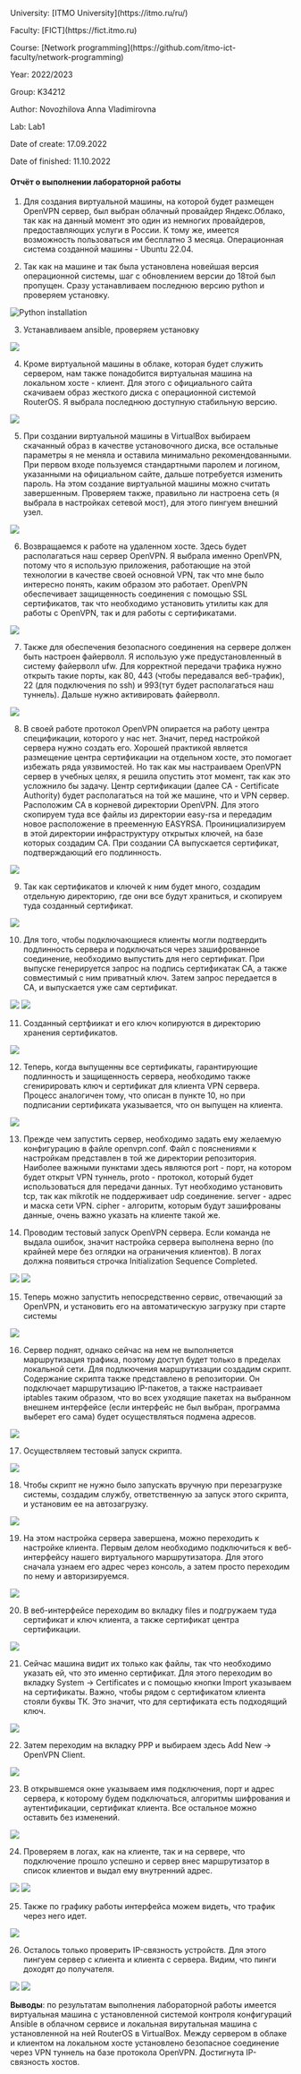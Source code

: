 <p> University: [ITMO University](https://itmo.ru/ru/)
<p> Faculty: [FICT](https://fict.itmo.ru)
<p> Course: [Network programming](https://github.com/itmo-ict-faculty/network-programming) <p>
<p> Year: 2022/2023
<p> Group: K34212
<p> Author: Novozhilova Anna Vladimirovna
<p> Lab: Lab1
<p> Date of create: 17.09.2022
<p> Date of finished: 11.10.2022

<h4>Отчёт о выполнении лабораторной работы</h4>

1. Для создания виртуальной машины, на которой будет размещен OpenVPN сервер, был выбран облачный провайдер Яндекс.Облако, так как на данный момент это один из немногих провайдеров, предоставляющих услуги в России. К тому же, имеется возможность пользоваться им бесплатно 3 месяца. Операционная система созданной машины - Ubuntu 22.04.

2. Так как на машине и так была установлена новейшая версия операционной системы, шаг с обновлением версии до 18той был пропущен. Сразу устанавливаем последнюю версию python и проверяем установку.
<image src="https://github.com/anny-nov/2022_2023-network_programming-k34212-novozhilova_a_v/blob/main/lab1/img/1.png?raw=true" alt="Python installation">

3. Устанавливаем ansible, проверяем установку
<image src="https://github.com/anny-nov/2022_2023-network_programming-k34212-novozhilova_a_v/blob/main/lab1/img/2.png?raw=true">

4. Кроме виртуальной машины в облаке, которая будет служить сервером, нам также понадобится виртуальная машина на локальном хосте - клиент. Для этого с официального сайта скачиваем образ жесткого диска с операционной системой RouterOS. Я выбрала последнюю доступную стабильную версию.
<image src="https://github.com/anny-nov/2022_2023-network_programming-k34212-novozhilova_a_v/blob/main/lab1/img/3.png?raw=true">

5. При создании виртуальной машины в VirtualBox выбираем скачанный образ в качестве установочного диска, все остальные параметры я не меняла и оставила минимально рекомендованными. При первом входе пользуемся стандартными паролем и логином, указанными на официальном сайте, дальше потребуется изменить пароль. На этом создание виртуальной машины можно считать завершенным. Проверяем также, правильно ли настроена сеть (я выбрала в настройках сетевой мост), для этого пингуем внешний узел.
<image src="https://github.com/anny-nov/2022_2023-network_programming-k34212-novozhilova_a_v/blob/main/lab1/img/4.png?raw=true">

6. Возвращаемся к работе на удаленном хосте. Здесь будет располагаться наш сервер OpenVPN. Я выбрала именно OpenVPN, потому что я использую приложения, работающие на этой технологии в качестве своей основной VPN, так что мне было интересно понять, каким образом это работает. OpenVPN обеспечивает защищенность соединения с помощью SSL сертификатов, так что необходимо установить утилиты как для работы с OpenVPN, так и для работы с сертификатами.
<image src="https://github.com/anny-nov/2022_2023-network_programming-k34212-novozhilova_a_v/blob/main/lab1/img/5.png?raw=true">

7. Также для обеспечения безопасного соединения на сервере должен быть настроен файерволл. Я использую уже предустановленный в систему файерволл ufw. Для корректной передачи трафика нужно открыть такие порты, как 80, 443 (чтобы передавался веб-трафик), 22 (для подключения по ssh) и 993(тут будет располагаться наш туннель). Дальше нужно активировать файерволл.
<image src="https://github.com/anny-nov/2022_2023-network_programming-k34212-novozhilova_a_v/blob/main/lab1/img/6.png?raw=true">

8. В своей работе протокол OpenVPN опирается на работу центра спецификации, которого у нас нет. Значит, перед настройкой сервера нужно создать его. Хорошей практикой является размещение центра сертификации на отдельном хосте, это помогает избежать ряда уязвимостей. Но так как мы настраиваем OpenVPN сервер в учебных целях, я решила опустить этот момент, так как это усложнило бы задачу. Центр сертификации (далее СА - Certificate Authority) будет располагаться на той же машине, что и VPN сервер. Расположим СА в корневой директории OpenVPN. Для этого скопируем туда все файлы из директории
easy-rsa и передадим новое расположение в прееменную EASYRSA. Проинициализируем в этой директории инфраструктуру открытых ключей, на базе которых создадим СА. При создании СА выпускается сертификат, подтверждающий его подлинность.
<image src="https://github.com/anny-nov/2022_2023-network_programming-k34212-novozhilova_a_v/blob/main/lab1/img/7.png?raw=true">

9. Так как сертификатов и ключей к ним будет много, создадим отдельную директорию, где они все будут храниться, и скопируем туда созданный сертификат.
<image src="https://github.com/anny-nov/2022_2023-network_programming-k34212-novozhilova_a_v/blob/main/lab1/img/8.png?raw=true">

10. Для того, чтобы подключающиеся клиенты могли подтвердить подлинность сервера и подключаться через зашифрованное соединение, необходимо выпустить для него сертификат. При выпуске генерируется запрос на подпись сертификатак СА, а также совместимый с ним приватный ключ. Затем запрос передается в СА, и выпускается уже сам сертификат.
<image src="https://github.com/anny-nov/2022_2023-network_programming-k34212-novozhilova_a_v/blob/main/lab1/img/9.png?raw=true">
<image src="https://github.com/anny-nov/2022_2023-network_programming-k34212-novozhilova_a_v/blob/main/lab1/img/10.png?raw=true">

11. Созданный сертфиикат и его ключ копируются в директорию хранения сертификатов.
<image src="https://github.com/anny-nov/2022_2023-network_programming-k34212-novozhilova_a_v/blob/main/lab1/img/11.png?raw=true">

12. Теперь, когда выпущенны все сертификаты, гарантирующие подлинность и защищенность сервера, необходимо также сгенирировать ключ и сертификат для клиента VPN сервера. Процесс аналогичен тому, что описан в пункте 10, но при подписании сертификата указывается, что он выпущен на клиента.
<image src="https://github.com/anny-nov/2022_2023-network_programming-k34212-novozhilova_a_v/blob/main/lab1/img/14.png?raw=true">

13. Прежде чем запустить сервер, необходимо задать ему желаемую конфигурацию в файле openvpn.conf. Файл с пояснениями к настройкам представлен в той же директории репозитория. Наиболее важными пунктами здесь являются port - порт, на котором будет открыт VPN туннель, proto - протокол, который будет использоваться для передачи данных. Тут необходимо установить tcp, так как mikrotik не поддерживает udp соединение. server - адрес и маска сети VPN. cipher - алгоритм, которым будут зашифрованы данные, очень важно указать на клиенте такой же.

14. Проводим тестовый запуск OpenVPN сервера. Если команда не выдала ошибок, значит настройка сервера выполнена верно (по крайней мере без оглядки на ограничения клиентов). В логах должна появиться строчка Initialization Sequence Completed.
<image src="https://github.com/anny-nov/2022_2023-network_programming-k34212-novozhilova_a_v/blob/main/lab1/img/15.png?raw=true">
<image src="https://github.com/anny-nov/2022_2023-network_programming-k34212-novozhilova_a_v/blob/main/lab1/img/16.png?raw=true">

15. Теперь можно запустить непосредственно сервис, отвечающий за OpenVPN, и установить его на автоматическую загрузку при старте системы
<image src="https://github.com/anny-nov/2022_2023-network_programming-k34212-novozhilova_a_v/blob/main/lab1/img/17.png?raw=true">

16. Сервер поднят, однако сейчас на нем не выполняется маршрутизация трафика, поэтому доступ будет только в пределах локальной сети. Для подлкючения маршрутизации создадим скрипт. Содержание скрипта также представлено в репозитории. Он подключает маршрутизацию IP-пакетов, а также настраивает iptables таким образом, что во всех уходящие пакетах на выбранном внешнем интерфейсе (если интерфейс не был выбран, программа выберет его сама) будет осуществляться подмена адресов.
<image src="https://github.com/anny-nov/2022_2023-network_programming-k34212-novozhilova_a_v/blob/main/lab1/img/18.png?raw=true">

17. Осуществляем тестовый запуск скрипта.
<image src="https://github.com/anny-nov/2022_2023-network_programming-k34212-novozhilova_a_v/blob/main/lab1/img/19.png?raw=true">

18. Чтобы скрипт не нужно было запускать вручную при перезагрузке системы, создадим службу, ответственную за запуск этого скрипта, и установим ее на автозагрузку.
<image src="https://github.com/anny-nov/2022_2023-network_programming-k34212-novozhilova_a_v/blob/main/lab1/img/20.png?raw=true">

19. На этом настройка сервера завершена, можно переходить к настройке клиента. Первым делом необходимо подключиться к веб-интерфейсу нашего виртуального маршрутизатора. Для этого сначала узнаем его адрес через консоль, а затем просто переходим по нему и авторизируемся.
<image src="https://github.com/anny-nov/2022_2023-network_programming-k34212-novozhilova_a_v/blob/main/lab1/img/21.png?raw=true">

20. В веб-интерфейсе переходим во вкладку files и подгружаем туда сертификат и ключ клиента, а также сертификат центра сертификации.
<image src="https://github.com/anny-nov/2022_2023-network_programming-k34212-novozhilova_a_v/blob/main/lab1/img/22.png?raw=true">

21. Сейчас машина видит их только как файлы, так что необходимо указать ей, что это именно сертификат. Для этого переходим во вкладку System -> Certificates и с помощью кнопки Import указываем на сертификаты. Важно, чтобы рядом с сертификатом клиента стояли буквы ТК. Это значит, что для сертификата есть подходящий ключ.
<image src="https://github.com/anny-nov/2022_2023-network_programming-k34212-novozhilova_a_v/blob/main/lab1/img/23.png?raw=true">

22. Затем переходим на вкладку PPP и выбираем здесь Add New -> OpenVPN Client.
<image src="https://github.com/anny-nov/2022_2023-network_programming-k34212-novozhilova_a_v/blob/main/lab1/img/24.png?raw=true">

23. В открывшемся окне указываем имя подключения, порт и адрес сервера, к которому будем подключаться, алгоритмы шифрования и аутентификации, сертификат клиента. Все остальное можно оставить без изменений.
<image src="https://github.com/anny-nov/2022_2023-network_programming-k34212-novozhilova_a_v/blob/main/lab1/img/25.png?raw=true">

24. Проверяем в логах, как на клиенте, так и на сервере, что подключение прошло успешно и сервер внес маршрутизатор в список клиентов и выдал ему внутренний адрес.
<image src="https://github.com/anny-nov/2022_2023-network_programming-k34212-novozhilova_a_v/blob/main/lab1/img/26.png?raw=true">
<image src="https://github.com/anny-nov/2022_2023-network_programming-k34212-novozhilova_a_v/blob/main/lab1/img/27.png?raw=true">

25. Также по графику работы интерфейса можем видеть, что трафик через него идет.
<image src="https://github.com/anny-nov/2022_2023-network_programming-k34212-novozhilova_a_v/blob/main/lab1/img/28.png?raw=true">

26. Осталось только проверить IP-связность устройств. Для этого пингуем сервер с клиента и клиента с сервера. Видим, что пинги доходят до получателя.
<image src="https://github.com/anny-nov/2022_2023-network_programming-k34212-novozhilova_a_v/blob/main/lab1/img/29.png?raw=true">
<image src="https://github.com/anny-nov/2022_2023-network_programming-k34212-novozhilova_a_v/blob/main/lab1/img/30.png?raw=true">

**Выводы**: по результатам выполнения лабораторной работы имеется виртуальная машина с установленной системой контроля конфигураций Ansible в облачном сервисе и локальная вирутальная машина с установленной на ней RouterOS в VirtualBox. Между сервером в облаке и клиентом на локальном хосте установлено безопасное соединение через VPN туннель на базе протокола OpenVPN. Достигнута IP-связность хостов.
